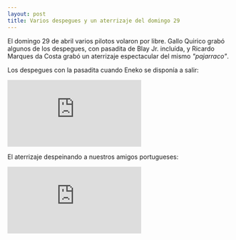 ```yaml
---
layout: post
title: Varios despegues y un aterrizaje del domingo 29
---
```


El domingo 29 de abril varios pilotos volaron por libre. Gallo Quirico grabó algunos de los despegues, con pasadita de Blay Jr. incluída, y Ricardo Marques da Costa grabó un aterrizaje espectacular del mismo _"pajarraco"_.

Los despegues con la pasadita cuando Eneko se disponía a salir:

<iframe src="http://www.youtube.com/embed/r3rWNT-2mqE" frameborder="0" allowfullscreen="allowfullscreen">
</iframe>

El aterrizaje despeinando a nuestros amigos portugueses:

<iframe src="http://www.youtube.com/embed/KmGGBg5ylrk" frameborder="0" allowfullscreen="allowfullscreen">
</iframe>
